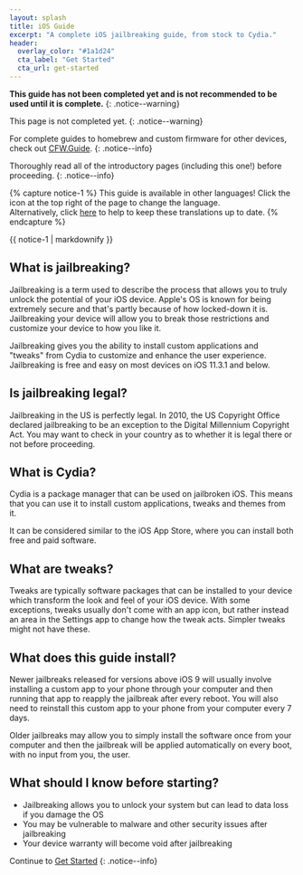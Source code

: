 ```yaml
---
layout: splash
title: iOS Guide
excerpt: "A complete iOS jailbreaking guide, from stock to Cydia."
header:
  overlay_color: "#1a1d24"
  cta_label: "Get Started"
  cta_url: get-started
---
```


**This guide has not been completed yet and is not recommended to be used until it is complete.**
{: .notice--warning}

This page is not completed yet.
{: .notice--warning}

For complete guides to homebrew and custom firmware for other devices, check out [CFW.Guide](https://cfw.guide).
{: .notice--info}

Thoroughly read all of the introductory pages (including this one!) before proceeding.
{: .notice--info}

{% capture notice-1 %}
This guide is available in other languages!
Click the <i class="fa fa-language" aria-hidden="true"></i> icon at the top right of the page to change the language.    
Alternatively, click [here]() to help to keep these translations up to date.
{% endcapture %}

<div class="notice--info">{{ notice-1 | markdownify }}</div>

## What is jailbreaking?

Jailbreaking is a term used to describe the process that allows you to truly unlock the potential of your iOS device. Apple's OS is known for being extremely secure and that's partly because of how locked-down it is. Jailbreaking your device will allow you to break those restrictions and customize your device to how you like it.

Jailbreaking gives you the ability to install custom applications and "tweaks" from Cydia to customize and enhance the user experience. Jailbreaking is free and easy on most devices on iOS 11.3.1 and below.

## Is jailbreaking legal?

Jailbreaking in the US is perfectly legal. In 2010, the US Copyright Office declared jailbreaking to be an exception to the Digital Millennium Copyright Act. You may want to check in your country as to whether it is legal there or not before proceeding.

## What is Cydia?

Cydia is a package manager that can be used on jailbroken iOS. This means that you can use it to install custom applications, tweaks and themes from it.

It can be considered similar to the iOS App Store, where you can install both free and paid software.

## What are tweaks?

Tweaks are typically software packages that can be installed to your device which transform the look and feel of your iOS device. With some exceptions, tweaks usually don't come with an app icon, but rather instead an area in the Settings app to change how the tweak acts. Simpler tweaks might not have these.

## What does this guide install?

Newer jailbreaks released for versions above iOS 9 will usually involve installing a custom app to your phone through your computer and then running that app to reapply the jailbreak after every reboot. You will also need to reinstall this custom app to your phone from your computer every 7 days.

Older jailbreaks may allow you to simply install the software once from your computer and then the jailbreak will be applied automatically on every boot, with no input from you, the user.

## What should I know before starting?

- Jailbreaking allows you to unlock your system but can lead to data loss if you damage the OS
- You may be vulnerable to malware and other security issues after jailbreaking
- Your device warranty will become void after jailbreaking

Continue to [Get Started](get-started)
{: .notice--info}
